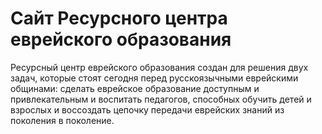 # Сайт Ресурсного центра еврейского образования

Ресурсный центр еврейского образования создан для решения двух задач, которые стоят сегодня перед русскоязычными еврейскими общинами: сделать еврейское образование доступным и привлекательным и воспитать педагогов, способных обучить детей и взрослых и воссоздать цепочку передачи еврейских знаний из поколения в поколение.
